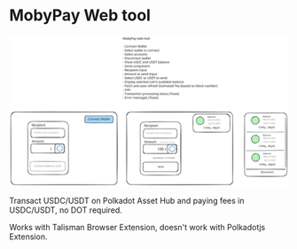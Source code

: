 # MobyPay Web tool

![wireframe](./assets//wireframe.svg)

Transact USDC/USDT on Polkadot Asset Hub and paying fees in USDC/USDT, no DOT required.

Works with Talisman Browser Extension, doesn't work with Polkadotjs Extension.
